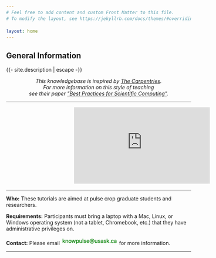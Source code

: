 ```yaml
---
# Feel free to add content and custom Front Matter to this file.
# To modify the layout, see https://jekyllrb.com/docs/themes/#overriding-theme-defaults

layout: home
---
```


<h2 class="general-info"> General Information</h2>

<p>{{- site.description | escape -}}</p>

<p style="font-style: italic; text-align:center;">This knowledgebase is inspired by <a href="https://carpentries.org/">The Carpentries</a>.<br />For more information on this style of teaching<br />see their paper <a href="http://journals.plos.org/plosbiology/article?id=10.1371/journal.pbio.1001745">"Best Practices for Scientific Computing"</a>.</p>

<hr>

<iframe frameborder="0" width="370" height="208" src="https://biteable.com/watch/embed/knowpulse-knowledgebase-intro-2729700" allowfullscreen="true" allow="autoplay" style="margin-left:185px"></iframe> 

<hr>

<p id="who">
  <strong>Who:</strong>
  These tutorials are aimed at pulse crop graduate students and researchers.
</p>

<p id="requirements">
  <strong>Requirements:</strong>
  Participants must bring a laptop with a
  Mac, Linux, or Windows operating system (not a tablet, Chromebook, etc.) that they have administrative privileges on.
</p>

<p id="contact">
  <strong>Contact:</strong>
  Please email <img height="22px" src="assets/contact.png"> for more information.
</p>

<hr/>
